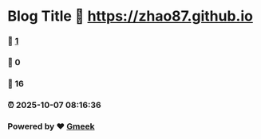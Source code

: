 # Blog Title :link: https://zhao87.github.io 
### :page_facing_up: [1](https://zhao87.github.io/tag.html) 
### :speech_balloon: 0 
### :hibiscus: 16 
### :alarm_clock: 2025-10-07 08:16:36 
### Powered by :heart: [Gmeek](https://github.com/Meekdai/Gmeek)

